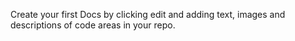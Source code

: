 Create your first Docs by clicking edit and adding text, images and descriptions of code areas in your repo.
